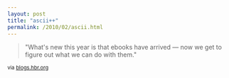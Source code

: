 ```yaml
---
layout: post
title: "ascii++"
permalink: /2010/02/ascii.html
---
```


<blockquote><p>&quot;What&#39;s new this year is that ebooks have arrived — now we get to figure out what we can do with them.&quot;</p></blockquote>

<p><small>via <a href="http://blogs.hbr.org/hbr/hbreditors/2010/02/ebooks_getting_beyond_disruption.html">blogs.hbr.org</a></small></p>


